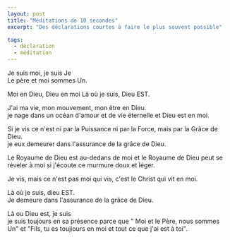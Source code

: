 ```yaml
---
layout: post
title: "Méditations de 10 secondes"
excerpt: "Des déclarations courtes à faire le plus souvent possible"

tags: 
  - déclaration
  - méditation
---
```


Je suis moi, je suis Je  
Le père et moi sommes Un.  

Moi en Dieu, Dieu en moi
Là où je suis, Dieu EST.  

J'ai ma vie, mon mouvement, mon être en Dieu.  
je nage dans un océan d'amour et de vie éternelle et Dieu est en moi.  

Si je vis ce n'est ni par la Puissance ni par la Force, mais par la Grâce de Dieu.  
je eux demeurer dans l'assurance de la grâce de Dieu.  

Le Royaume de Dieu est au-dedans de moi et le Royaume de Dieu peut se réveler à moi si j'écoute ce murmure doux et léger.  

Je vis, mais ce n'est pas moi qui vis, c'est le Christ qui vit en moi.  

Là où je suis, dieu EST.  
Je demeure dans l'assurance de la grâce de Dieu.  

Là ou Dieu est, je suis  
je suis toujours en sa présence parce que " Moi et le Père, nous sommes Un" et "Fils, tu es toujiours en moi et tout ce que j'ai est à toi".


